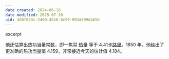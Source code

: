 ```yaml
---
date created: 2024-06-18
date modified: 2025-07-10
uid: 4d8f033c-2400-4b18-8c99-093a999da656
---
```


excerpt

<!-- more -->

他还估算出热功当量常数，即一焦耳 [热量](热量.md) 等于 4.41[卡路里](卡路里)。1850 年，他给出了更准确的热功当量值 4.159，非常接近今天的估计值 4.184。
